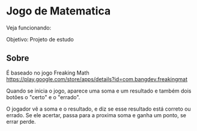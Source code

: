 # Jogo de Matematica

Veja funcionando:

Objetivo: Projeto de estudo

## Sobre

É baseado no jogo Freaking Math https://play.google.com/store/apps/details?id=com.bangdev.freakingmat

Quando se inicia o jogo, aparece uma soma e um resultado e também dois botões o "certo" e o "errado".

O jogador vê a soma e o resultado, e diz se esse resultado está correto ou errado. Se ele acertar, passa para a proxima soma e ganha um ponto, se errar perde.


